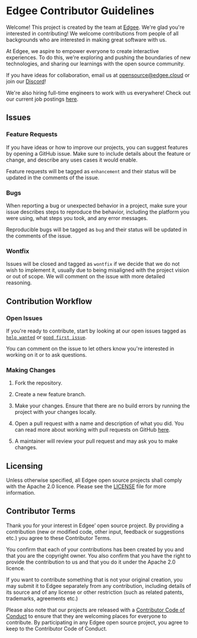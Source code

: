 # Edgee Contributor Guidelines

Welcome! This project is created by the team at [Edgee](https://www.edgee.cloud). 
We're glad you're interested in contributing! We welcome contributions from people of all backgrounds 
who are interested in making great software with us.

At Edgee, we aspire to empower everyone to create interactive experiences. To do this, 
we're exploring and pushing the boundaries of new technologies, and sharing our learnings with the open source community.

If you have ideas for collaboration, email us at opensource@edgee.cloud or join our [Discord](https://discord.gg/H2Tch53e)!

We're also hiring full-time engineers to work with us everywhere! Check out our current job postings [here](https://github.com/edgee-cloud/careers).

## Issues

### Feature Requests

If you have ideas or how to improve our projects, you can suggest features by opening a GitHub issue. 
Make sure to include details about the feature or change, and describe any uses cases it would enable.

Feature requests will be tagged as `enhancement` and their status will be updated in the comments of the issue.

### Bugs

When reporting a bug or unexpected behavior in a project, make sure your issue describes steps 
to reproduce the behavior, including the platform you were using, what steps you took, and any error messages.

Reproducible bugs will be tagged as `bug` and their status will be updated in the comments of the issue.

### Wontfix

Issues will be closed and tagged as `wontfix` if we decide that we do not wish to implement it, 
usually due to being misaligned with the project vision or out of scope. We will comment on the issue with more detailed reasoning.

## Contribution Workflow

### Open Issues

If you're ready to contribute, start by looking at our open issues tagged as [`help wanted`](../../issues?q=is%3Aopen+is%3Aissue+label%3A"help+wanted") or [`good first issue`](../../issues?q=is%3Aopen+is%3Aissue+label%3A"good+first+issue").

You can comment on the issue to let others know you're interested in working on it or to ask questions.

### Making Changes

1. Fork the repository.

2. Create a new feature branch.

3. Make your changes. Ensure that there are no build errors by running the project with your changes locally.

4. Open a pull request with a name and description of what you did. You can read more about working with pull requests on GitHub [here](https://help.github.com/en/articles/creating-a-pull-request-from-a-fork).

5. A maintainer will review your pull request and may ask you to make changes.

## Licensing

Unless otherwise specified, all Edgee open source projects shall comply with the Apache 2.0 licence. Please see the [LICENSE](LICENSE) file for more information.

## Contributor Terms

Thank you for your interest in Edgee’ open source project. By providing a contribution (new or modified code, 
other input, feedback or suggestions etc.) you agree to these Contributor Terms.

You confirm that each of your contributions has been created by you and that you are the copyright owner. 
You also confirm that you have the right to provide the contribution to us and that you do it under the 
Apache 2.0 licence.

If you want to contribute something that is not your original creation, you may submit it to Edgee separately 
from any contribution, including details of its source and of any license or other restriction 
(such as related patents, trademarks,  agreements etc.)

Please also note that our projects are released with a [Contributor Code of Conduct](CODE_OF_CONDUCT.md) to 
ensure that they are welcoming places for everyone to contribute. By participating in any Edgee open source project, 
you agree to keep to the Contributor Code of Conduct.
